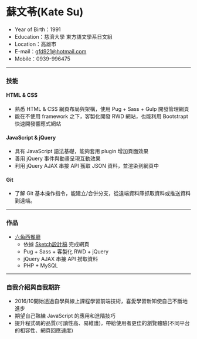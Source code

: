 # 蘇文苓(Kate Su)
- Year of Birth：1991
- Education：慈濟大學 東方語文學系日文組
- Location：高雄市
- E-mail：<gfd921@hotmail.com>
- Mobile：0939-996475

- - -
### 技能
#### HTML & CSS
- 熟悉 HTML & CSS 網頁布局與架構，使用 Pug + Sass + Gulp 開發管理網頁
- 能在不使用 framework 之下，客製化開發 RWD 網站，也能利用 Bootstrapt 快速開發響應式網站

#### JavaScript & jQuery
- 具有 JavaScript 語法基礎，能夠套用 plugin 增加頁面效果
- 善用 jQuery 事件與動畫呈現互動效果
- 利用 jQuery AJAX 串接 API 獲取 JSON 資料，並渲染到網頁中

#### Git
- 了解 Git 基本操作指令，能建立/合併分支，從遠端資料庫抓取資料或推送資料到遠端。

- - -
### 作品
- [六角西餐廳](http://katesu.16mb.com/index.html '六角西餐廳')
  - 依據 [Sketch設計稿](https://hexschool.github.io/Rwd_sketch_export/#artboard6) 完成網頁
  - Pug + Sass + 客製化 RWD + jQuery
  - jQuery AJAX 串接 API 撈取資料
  - PHP + MySQL


- - -
### 自我介紹與自我期許
- 2016/10開始透過自學與線上課程學習前端技術，喜愛學習新知使自己不斷地進步
- 期望自己熟練 JavaScript 的應用和進階技巧
- 提升程式碼的品質(可讀性高、易維護)，帶給使用者更佳的瀏覽體驗(不同平台的相容性、網頁回應速度)